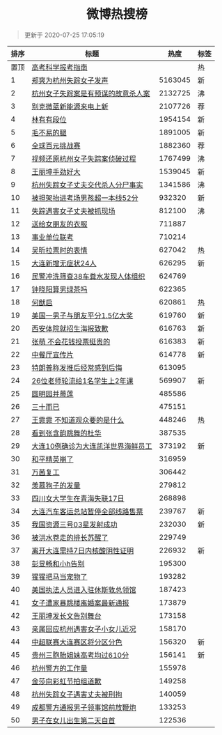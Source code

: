<h1 align="center">微博热搜榜</h1>

> 更新于 2020-07-25 17:05:19

| 排序 | 标题                                                                                                                                                                                                                                        | 热度    | 标签 |
| ---- | ------------------------------------------------------------------------------------------------------------------------------------------------------------------------------------------------------------------------------------------- | ------- | ---- |
| 置顶 | [高考科学报考指南](https://s.weibo.com/weibo?q=%23%E9%AB%98%E8%80%83%E7%A7%91%E5%AD%A6%E6%8A%A5%E8%80%83%E6%8C%87%E5%8D%97%23&Refer=new_time)                                                                                               |         | 热   |
| 1    | [郑爽为杭州失踪女子发声](https://s.weibo.com/weibo?q=%23%E9%83%91%E7%88%BD%E4%B8%BA%E6%9D%AD%E5%B7%9E%E5%A4%B1%E8%B8%AA%E5%A5%B3%E5%AD%90%E5%8F%91%E5%A3%B0%23&Refer=top)                                                                   | 5163045 | 新   |
| 2    | [杭州女子失踪案是有预谋的故意杀人案](https://s.weibo.com/weibo?q=%23%E6%9D%AD%E5%B7%9E%E5%A5%B3%E5%AD%90%E5%A4%B1%E8%B8%AA%E6%A1%88%E6%98%AF%E6%9C%89%E9%A2%84%E8%B0%8B%E7%9A%84%E6%95%85%E6%84%8F%E6%9D%80%E4%BA%BA%E6%A1%88%23&Refer=top) | 2132725 | 沸   |
| 3    | [别克微蓝新能源来电上新](https://s.weibo.comjavascript:void(0);)                                                                                                                                                                            | 2107726 | 荐   |
| 4    | [林有有段位](https://s.weibo.com/weibo?q=%E6%9E%97%E6%9C%89%E6%9C%89%E6%AE%B5%E4%BD%8D&Refer=top)                                                                                                                                           | 1954154 | 新   |
| 5    | [毛不易的腿](https://s.weibo.com/weibo?q=%E6%AF%9B%E4%B8%8D%E6%98%93%E7%9A%84%E8%85%BF&Refer=top)                                                                                                                                           | 1891005 | 新   |
| 6    | [全球百元挑战赛](https://s.weibo.comjavascript:void(0);)                                                                                                                                                                                    | 1882360 | 荐   |
| 7    | [视频还原杭州女子失踪案侦破过程](https://s.weibo.com/weibo?q=%23%E8%A7%86%E9%A2%91%E8%BF%98%E5%8E%9F%E6%9D%AD%E5%B7%9E%E5%A5%B3%E5%AD%90%E5%A4%B1%E8%B8%AA%E6%A1%88%E4%BE%A6%E7%A0%B4%E8%BF%87%E7%A8%8B%23&Refer=top)                       | 1767499 | 沸   |
| 8    | [王丽坤手劲好大](https://s.weibo.com/weibo?q=%23%E7%8E%8B%E4%B8%BD%E5%9D%A4%E6%89%8B%E5%8A%B2%E5%A5%BD%E5%A4%A7%23&Refer=top)                                                                                                               | 1539045 | 新   |
| 9    | [杭州失踪女子丈夫交代杀人分尸事实](https://s.weibo.com/weibo?q=%23%E6%9D%AD%E5%B7%9E%E5%A4%B1%E8%B8%AA%E5%A5%B3%E5%AD%90%E4%B8%88%E5%A4%AB%E4%BA%A4%E4%BB%A3%E6%9D%80%E4%BA%BA%E5%88%86%E5%B0%B8%E4%BA%8B%E5%AE%9E%23&Refer=top)            | 1341586 | 沸   |
| 10   | [被担架抬进考场男孩超一本线52分](https://s.weibo.com/weibo?q=%23%E8%A2%AB%E6%8B%85%E6%9E%B6%E6%8A%AC%E8%BF%9B%E8%80%83%E5%9C%BA%E7%94%B7%E5%AD%A9%E8%B6%85%E4%B8%80%E6%9C%AC%E7%BA%BF52%E5%88%86%23&Refer=top)                              | 932320  | 新   |
| 11   | [失踪遇害女子丈夫被抓现场](https://s.weibo.com/weibo?q=%23%E5%A4%B1%E8%B8%AA%E9%81%87%E5%AE%B3%E5%A5%B3%E5%AD%90%E4%B8%88%E5%A4%AB%E8%A2%AB%E6%8A%93%E7%8E%B0%E5%9C%BA%23&Refer=top)                                                        | 812100  | 沸   |
| 12   | [送给女朋友的衣服](https://s.weibo.com/weibo?q=%23%E9%80%81%E7%BB%99%E5%A5%B3%E6%9C%8B%E5%8F%8B%E7%9A%84%E8%A1%A3%E6%9C%8D%23&Refer=top)                                                                                                    | 711887  |      |
| 13   | [事业单位联考](https://s.weibo.com/weibo?q=%E4%BA%8B%E4%B8%9A%E5%8D%95%E4%BD%8D%E8%81%94%E8%80%83&Refer=top)                                                                                                                                | 710214  |      |
| 14   | [吴昕拉票时的表情](https://s.weibo.com/weibo?q=%23%E5%90%B4%E6%98%95%E6%8B%89%E7%A5%A8%E6%97%B6%E7%9A%84%E8%A1%A8%E6%83%85%23&Refer=top)                                                                                                    | 627042  | 热   |
| 15   | [大连新增无症状24人](https://s.weibo.com/weibo?q=%23%E5%A4%A7%E8%BF%9E%E6%96%B0%E5%A2%9E%E6%97%A0%E7%97%87%E7%8A%B624%E4%BA%BA%23&Refer=top)                                                                                                | 626295  | 新   |
| 16   | [民警冲洗筛查38车粪水发现人体组织](https://s.weibo.com/weibo?q=%23%E6%B0%91%E8%AD%A6%E5%86%B2%E6%B4%97%E7%AD%9B%E6%9F%A538%E8%BD%A6%E7%B2%AA%E6%B0%B4%E5%8F%91%E7%8E%B0%E4%BA%BA%E4%BD%93%E7%BB%84%E7%BB%87%23&Refer=top)                   | 624769  |      |
| 17   | [钟晓阳算男绿茶吗](https://s.weibo.com/weibo?q=%23%E9%92%9F%E6%99%93%E9%98%B3%E7%AE%97%E7%94%B7%E7%BB%BF%E8%8C%B6%E5%90%97%23&Refer=top)                                                                                                    | 622365  |      |
| 18   | [何猷启](https://s.weibo.com/weibo?q=%E4%BD%95%E7%8C%B7%E5%90%AF&Refer=top)                                                                                                                                                                 | 620861  | 热   |
| 19   | [美国一男子与朋友平分1.5亿大奖](https://s.weibo.com/weibo?q=%23%E7%BE%8E%E5%9B%BD%E4%B8%80%E7%94%B7%E5%AD%90%E4%B8%8E%E6%9C%8B%E5%8F%8B%E5%B9%B3%E5%88%861.5%E4%BA%BF%E5%A4%A7%E5%A5%96%23&Refer=top)                                       | 619760  | 新   |
| 20   | [西安体院就招生海报致歉](https://s.weibo.com/weibo?q=%23%E8%A5%BF%E5%AE%89%E4%BD%93%E9%99%A2%E5%B0%B1%E6%8B%9B%E7%94%9F%E6%B5%B7%E6%8A%A5%E8%87%B4%E6%AD%89%23&Refer=top)                                                                   | 616763  | 新   |
| 21   | [张萌 不会花钱投票挺贵的](https://s.weibo.com/weibo?q=%E5%BC%A0%E8%90%8C%20%E4%B8%8D%E4%BC%9A%E8%8A%B1%E9%92%B1%E6%8A%95%E7%A5%A8%E6%8C%BA%E8%B4%B5%E7%9A%84&Refer=top)                                                                     | 616383  | 新   |
| 22   | [中餐厅宣传片](https://s.weibo.com/weibo?q=%23%E4%B8%AD%E9%A4%90%E5%8E%85%E5%AE%A3%E4%BC%A0%E7%89%87%23&Refer=top)                                                                                                                          | 614778  | 新   |
| 23   | [特朗普称发推后经常感到后悔](https://s.weibo.com/weibo?q=%23%E7%89%B9%E6%9C%97%E6%99%AE%E7%A7%B0%E5%8F%91%E6%8E%A8%E5%90%8E%E7%BB%8F%E5%B8%B8%E6%84%9F%E5%88%B0%E5%90%8E%E6%82%94%23&Refer=top)                                             | 613095  |      |
| 24   | [26位老师轮流给1名学生上2年课](https://s.weibo.com/weibo?q=26%E4%BD%8D%E8%80%81%E5%B8%88%E8%BD%AE%E6%B5%81%E7%BB%991%E5%90%8D%E5%AD%A6%E7%94%9F%E4%B8%8A2%E5%B9%B4%E8%AF%BE&Refer=top)                                                      | 569907  | 新   |
| 25   | [圆明园并蒂莲](https://s.weibo.com/weibo?q=%23%E5%9C%86%E6%98%8E%E5%9B%AD%E5%B9%B6%E8%92%82%E8%8E%B2%23&Refer=top)                                                                                                                          | 485586  |      |
| 26   | [三十而已](https://s.weibo.com/weibo?q=%E4%B8%89%E5%8D%81%E8%80%8C%E5%B7%B2&Refer=top)                                                                                                                                                      | 475151  |      |
| 27   | [王霏霏 不知道观众要的是什么](https://s.weibo.com/weibo?q=%E7%8E%8B%E9%9C%8F%E9%9C%8F%20%E4%B8%8D%E7%9F%A5%E9%81%93%E8%A7%82%E4%BC%97%E8%A6%81%E7%9A%84%E6%98%AF%E4%BB%80%E4%B9%88&Refer=top)                                               | 448246  | 热   |
| 28   | [看到张含韵跳舞的杜华](https://s.weibo.com/weibo?q=%23%E7%9C%8B%E5%88%B0%E5%BC%A0%E5%90%AB%E9%9F%B5%E8%B7%B3%E8%88%9E%E7%9A%84%E6%9D%9C%E5%8D%8E%23&Refer=top)                                                                              | 387535  |      |
| 29   | [大连10例确诊为大连凯洋世界海鲜员工](https://s.weibo.com/weibo?q=%E5%A4%A7%E8%BF%9E10%E4%BE%8B%E7%A1%AE%E8%AF%8A%E4%B8%BA%E5%A4%A7%E8%BF%9E%E5%87%AF%E6%B4%8B%E4%B8%96%E7%95%8C%E6%B5%B7%E9%B2%9C%E5%91%98%E5%B7%A5&Refer=top)              | 373192  | 新   |
| 30   | [和平精英崩了](https://s.weibo.com/weibo?q=%E5%92%8C%E5%B9%B3%E7%B2%BE%E8%8B%B1%E5%B4%A9%E4%BA%86&Refer=top)                                                                                                                                | 316959  |      |
| 31   | [万茜复工](https://s.weibo.com/weibo?q=%E4%B8%87%E8%8C%9C%E5%A4%8D%E5%B7%A5&Refer=top)                                                                                                                                                      | 306442  |      |
| 32   | [羡慕狗子的发量](https://s.weibo.com/weibo?q=%23%E7%BE%A1%E6%85%95%E7%8B%97%E5%AD%90%E7%9A%84%E5%8F%91%E9%87%8F%23&Refer=top)                                                                                                               | 279812  |      |
| 33   | [四川女大学生在青海失联17日](https://s.weibo.com/weibo?q=%23%E5%9B%9B%E5%B7%9D%E5%A5%B3%E5%A4%A7%E5%AD%A6%E7%94%9F%E5%9C%A8%E9%9D%92%E6%B5%B7%E5%A4%B1%E8%81%9417%E6%97%A5%23&Refer=top)                                                    | 268898  |      |
| 34   | [大连汽车客运总站暂停全部线路售票](https://s.weibo.com/weibo?q=%E5%A4%A7%E8%BF%9E%E6%B1%BD%E8%BD%A6%E5%AE%A2%E8%BF%90%E6%80%BB%E7%AB%99%E6%9A%82%E5%81%9C%E5%85%A8%E9%83%A8%E7%BA%BF%E8%B7%AF%E5%94%AE%E7%A5%A8&Refer=top)                  | 239767  | 新   |
| 35   | [我国资源三号03星发射成功](https://s.weibo.com/weibo?q=%E6%88%91%E5%9B%BD%E8%B5%84%E6%BA%90%E4%B8%89%E5%8F%B703%E6%98%9F%E5%8F%91%E5%B0%84%E6%88%90%E5%8A%9F&Refer=top)                                                                     | 232030  | 新   |
| 36   | [被洪水卷走的排长苏醒了](https://s.weibo.com/weibo?q=%E8%A2%AB%E6%B4%AA%E6%B0%B4%E5%8D%B7%E8%B5%B0%E7%9A%84%E6%8E%92%E9%95%BF%E8%8B%8F%E9%86%92%E4%BA%86&Refer=top)                                                                         | 229749  |      |
| 37   | [离开大连需持7日内核酸阴性证明](https://s.weibo.com/weibo?q=%23%E7%A6%BB%E5%BC%80%E5%A4%A7%E8%BF%9E%E9%9C%80%E6%8C%817%E6%97%A5%E5%86%85%E6%A0%B8%E9%85%B8%E9%98%B4%E6%80%A7%E8%AF%81%E6%98%8E%23&Refer=top)                                | 226932  | 新   |
| 38   | [彭昱畅和小h告别](https://s.weibo.com/weibo?q=%23%E5%BD%AD%E6%98%B1%E7%95%85%E5%92%8C%E5%B0%8Fh%E5%91%8A%E5%88%AB%23&Refer=top)                                                                                                             | 195300  |      |
| 39   | [猩猩把马当宠物了](https://s.weibo.com/weibo?q=%23%E7%8C%A9%E7%8C%A9%E6%8A%8A%E9%A9%AC%E5%BD%93%E5%AE%A0%E7%89%A9%E4%BA%86%23&Refer=top)                                                                                                    | 193282  |      |
| 40   | [美国执法人员进入驻休斯敦总领馆](https://s.weibo.com/weibo?q=%23%E7%BE%8E%E5%9B%BD%E6%89%A7%E6%B3%95%E4%BA%BA%E5%91%98%E8%BF%9B%E5%85%A5%E9%A9%BB%E4%BC%91%E6%96%AF%E6%95%A6%E6%80%BB%E9%A2%86%E9%A6%86%23&Refer=top)                       | 187423  |      |
| 41   | [女子遭家暴跳楼离婚案最新通报](https://s.weibo.com/weibo?q=%23%E5%A5%B3%E5%AD%90%E9%81%AD%E5%AE%B6%E6%9A%B4%E8%B7%B3%E6%A5%BC%E7%A6%BB%E5%A9%9A%E6%A1%88%E6%9C%80%E6%96%B0%E9%80%9A%E6%8A%A5%23&Refer=top)                                  | 173879  |      |
| 42   | [王丽坤发长文告别舞台](https://s.weibo.com/weibo?q=%23%E7%8E%8B%E4%B8%BD%E5%9D%A4%E5%8F%91%E9%95%BF%E6%96%87%E5%91%8A%E5%88%AB%E8%88%9E%E5%8F%B0%23&Refer=top)                                                                              | 173158  |      |
| 43   | [亲属回应杭州遇害女子小女儿近况](https://s.weibo.com/weibo?q=%23%E4%BA%B2%E5%B1%9E%E5%9B%9E%E5%BA%94%E6%9D%AD%E5%B7%9E%E9%81%87%E5%AE%B3%E5%A5%B3%E5%AD%90%E5%B0%8F%E5%A5%B3%E5%84%BF%E8%BF%91%E5%86%B5%23&Refer=top)                       | 158170  |      |
| 44   | [中超联赛大连赛区将分区分色](https://s.weibo.com/weibo?q=%E4%B8%AD%E8%B6%85%E8%81%94%E8%B5%9B%E5%A4%A7%E8%BF%9E%E8%B5%9B%E5%8C%BA%E5%B0%86%E5%88%86%E5%8C%BA%E5%88%86%E8%89%B2&Refer=top)                                                   | 156320  | 新   |
| 45   | [贵州三胞胎姐妹高考均过610分](https://s.weibo.com/weibo?q=%23%E8%B4%B5%E5%B7%9E%E4%B8%89%E8%83%9E%E8%83%8E%E5%A7%90%E5%A6%B9%E9%AB%98%E8%80%83%E5%9D%87%E8%BF%87610%E5%88%86%23&Refer=top)                                                  | 156141  | 新   |
| 46   | [杭州警方的工作量](https://s.weibo.com/weibo?q=%E6%9D%AD%E5%B7%9E%E8%AD%A6%E6%96%B9%E7%9A%84%E5%B7%A5%E4%BD%9C%E9%87%8F&Refer=top)                                                                                                          | 155978  |      |
| 47   | [金莎向彩虹节拍组道歉](https://s.weibo.com/weibo?q=%23%E9%87%91%E8%8E%8E%E5%90%91%E5%BD%A9%E8%99%B9%E8%8A%82%E6%8B%8D%E7%BB%84%E9%81%93%E6%AD%89%23&Refer=top)                                                                              | 149258  |      |
| 48   | [杭州失踪女子遇害丈夫被刑拘](https://s.weibo.com/weibo?q=%E6%9D%AD%E5%B7%9E%E5%A4%B1%E8%B8%AA%E5%A5%B3%E5%AD%90%E9%81%87%E5%AE%B3%E4%B8%88%E5%A4%AB%E8%A2%AB%E5%88%91%E6%8B%98&Refer=top)                                                   | 140059  |      |
| 49   | [成都警方通报男子领事馆前放鞭炮](https://s.weibo.com/weibo?q=%23%E6%88%90%E9%83%BD%E8%AD%A6%E6%96%B9%E9%80%9A%E6%8A%A5%E7%94%B7%E5%AD%90%E9%A2%86%E4%BA%8B%E9%A6%86%E5%89%8D%E6%94%BE%E9%9E%AD%E7%82%AE%23&Refer=top)                       | 133253  |      |
| 50   | [男子在女儿出生第二天自首](https://s.weibo.com/weibo?q=%23%E7%94%B7%E5%AD%90%E5%9C%A8%E5%A5%B3%E5%84%BF%E5%87%BA%E7%94%9F%E7%AC%AC%E4%BA%8C%E5%A4%A9%E8%87%AA%E9%A6%96%23&Refer=top)                                                        | 122536  |      |